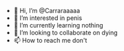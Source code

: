 - 👋 Hi, I’m @Carraraaaaa
- 👀 I’m interested in penis
- 🌱 I’m currently learning nothing
- 💞️ I’m looking to collaborate on dying
- 📫 How to reach me don't

<!---
Carraraaaaa/Carraraaaaa is a ✨ special ✨ repository because its `README.md` (this file) appears on your GitHub profile.
You can click the Preview link to take a look at your changes.
--->
